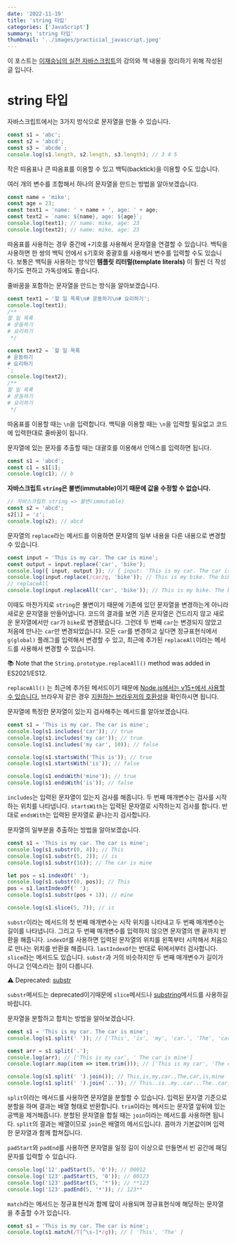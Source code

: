 ```yaml
---
date: '2022-11-19'
title: 'string 타입'
categories: ['JavaScript']
summary: 'string 타입'
thumbnail: '../images/practicial_javascript.jpeg'
---
```


이 포스트는 [이재승님의 실전 자바스크립트](https://www.inflearn.com/course/%EC%8B%A4%EC%A0%84-%EC%9E%90%EB%B0%94%EC%8A%A4%ED%81%AC%EB%A6%BD%ED%8A%B8/dashboard)의 강의와 책 내용을 정리하기 위해 작성된 글 입니다.

# string 타입

자바스크립트에서는 3가지 방식으로 문자열을 만들 수 있습니다.

```jsx
const s1 = 'abc';
const s2 = 'abcd';
const s3 = `abcde`;
console.log(s1.length, s2.length, s3.length); // 3 4 5
```

작은 따옴표나 큰 따옴표를 이용할 수 있고 백틱(backtick)을 이용할 수도 있습니다.

여러 개의 변수를 조합해서 하나의 문자열을 만드는 방법을 알아보겠습니다.

```jsx
const name = 'mike';
const age = 23;
const text1 = 'name: ' + name + ', age: ' + age;
const text2 = `name: ${name}, age: ${age}`;
console.log(text1); // name: mike, age: 23
console.log(text2); // name: mike, age: 23
```

따옴표를 사용하는 경우 중간에 `+`기호를 사용해서 문자열을 연결할 수 있습니다. 백틱을 사용하면 한 쌍의 백틱 안에서 `$`기호와 중괄호를 사용해서 변수를 입력할 수도 있습니다. 보통은 백틱을 사용하는 방식인 **템플릿 리터럴(template literals)** 이 훨씬 더 작성하기도 편하고 가독성에도 좋습니다.

줄바꿈을 포함하는 문자열을 만드는 방식을 알아보겠습니다.

```jsx
const text1 = '할 일 목록\n# 운동하기\n# 요리하기';
console.log(text1);
/**
할 일 목록
# 운동하기
# 요리하기
 */

const text2 = `할 일 목록
# 운동하기
# 요리하기
`;
console.log(text2);
/**
할 일 목록
# 운동하기
# 요리하기
 */
```

따옴표를 이용할 때는 `\n`을 입력합니다. 백틱을 이용할 때는 `\n`을 입력할 필요없고 코드에 입력한대로 줄바꿈이 됩니다.

문자열에 있는 문자를 추출할 때는 대괄호를 이용해서 인덱스를 입력하면 됩니다.

```jsx
const s1 = 'abcd';
const c1 = s1[1];
console.log(c1); // b
```

**자바스크립트 `string`은 불변(immutable)이기 때문에 값을 수정할 수 없습니다.**

```jsx
// 자바스크립트 string => 불변(immutable)
const s2 = 'abcd';
s2[1] = 'z';
console.log(s2); // abcd
```

문자열의 `replace`라는 메서드를 이용하면 문자열의 일부 내용을 다른 내용으로 변경할 수 있습니다.

```jsx
const input = 'This is my car. The car is mine';
const output = input.replace('car', 'bike');
console.log({ input, output }); // { input: 'This is my car. The car is mine', output: 'This is my bike. The car is mine' }
console.log(input.replace(/car/g, 'bike')); // This is my bike. The bike is mine
// replaceAll
console.log(input.replaceAll('car', 'bike')); // This is my bike. The bike is mine
```

이때도 마찬가지로 `string`은 불변이기 때문에 기존에 있던 문자열을 변경하는게 아니라 새로운 문자열을 만들어냅니다. 코드의 결과를 보면 기존 문자열은 건드리지 않고 새로운 문자열에서만 `car`가 `bike`로 변경됐습니다. 그런데 두 번째 `car`는 변경되지 않았고 처음에 만나는 `car`만 변경되었습니다. 모든 `car`를 변경하고 싶다면 정규표현식에서 `g(global)` 플래그를 입력해서 변경할 수 있고, 최근에 추가된 `replaceAll`이라는 메서드를 사용해서 변경할 수 있습니다.

<aside>

📚 Note that the `String.prototype.replaceAll()` method was added in ES2021/ES12.

`replaceAll()` 는 최근에 추가된 메서드이기 때문에 [Node.js에서는 v15+에서 사용할 수 있습니다.](https://nodejs.org/en/blog/release/v15.0.0/#v8-8-6-35415) 브라우저 같은 경우 [지원하는 브라우저의 호환성](https://developer.mozilla.org/en-US/docs/Web/JavaScript/Reference/Global_Objects/String/replaceAll#browser_compatibility)을 확인하시면 됩니다.

</aside>

문자열에 특정한 문자열이 있는지 검사해주는 메서드를 알아보겠습니다.

```jsx
const s1 = 'This is my car. The car is mine';
console.log(s1.includes('car')); // true
console.log(s1.includes('my car')); // true
console.log(s1.includes('my car', 10)); // false

console.log(s1.startsWith('This is')); // true
console.log(s1.startsWith('is')); // false

console.log(s1.endsWith('mine')); // true
console.log(s1.endsWith('is')); // false
```

`includes`는 입력된 문자열이 있는지 검사를 해줍니다. 두 번째 매개변수는 검사를 시작하는 위치를 나타냅니다. `startsWith`는 입력된 문자열로 시작하는지 검사를 합니다. 반대로 `endsWith`는 입력된 문자열로 끝나는지 검사합니다.

문자열의 일부분을 추출하는 방법을 알아보겠습니다.

```jsx
const s1 = 'This is my car. The car is mine';
console.log(s1.substr(0, 4)); // This
console.log(s1.substr(5, 2)); // is
console.log(s1.substr(16)); // The car is mine

let pos = s1.indexOf(' ');
console.log(s1.substr(0, pos)); // This
pos = s1.lastIndexOf(' ');
console.log(s1.substr(pos + 1)); // mine

console.log(s1.slice(5, 7)); // is
```

`substr`이라는 메서드의 첫 번째 매개변수는 시작 위치를 나타내고 두 번째 매개변수는 길이를 나타냅니다. 그리고 두 번째 매개변수를 입력하지 않으면 문자열의 맨 끝까지 반환을 해줍니다. `indexOf`를 사용하면 입력된 문자열의 위치를 왼쪽부터 시작해서 처음으로 만나는 위치를 반환을 해줍니다. `lastIndexOf`는 반대로 뒤에서부터 검사합니다. `slice`라는 메서드도 있습니다. `substr`과 거의 비슷하지만 두 번째 매개변수가 길이가 아니고 인덱스라는 점이 다릅니다.

<aside>

⚠️ Deprecated: [substr](https://developer.mozilla.org/en-US/docs/Web/JavaScript/Reference/Global_Objects/String/substr)

`substr`메서드는 deprecated이기때문에 `slice`메서드나 [substring](https://developer.mozilla.org/ko/docs/Web/JavaScript/Reference/Global_Objects/String/substring)메서드를 사용하길 바랍니다.

</aside>

문자열을 분할하고 합치는 방법을 알아보겠습니다.

```jsx
const s1 = 'This is my car. The car is mine';
console.log(s1.split(' ')); // ['This', 'is', 'my', 'car.', 'The', 'car', 'is', 'mine']

const arr = s1.split('.');
console.log(arr); // ['This is my car', ' The car is mine']
console.log(arr.map(item => item.trim())); // ['This is my car', 'The car is mine']

console.log(s1.split(' ').join()); // This,is,my,car.,The,car,is,mine
console.log(s1.split(' ').join('..')); // This..is..my..car...The..car..is..mine
```

`split`이라는 메서드를 사용하면 문자열을 분할할 수 있습니다. 입력된 문자열 기준으로 분할을 하며 결과는 배열 형태로 반환합니다. `trim`이라는 메서드는 문자열 앞뒤에 있는 공백을 제거해줍니다. 분할된 문자열을 합칠 때는 `join`이라는 메서드를 사용하면 됩니다. `split`의 결과는 배열이므로 `join`은 배열의 메서드입니다. 콤마가 기본값이며 입력한 문자열과 함께 합쳐집니다.

`padStart`와 `padEnd`를 사용하면 문자열을 일정 길이 이상으로 만들면서 빈 공간에 패딩 문자를 입력할 수 있습니다.

```jsx
console.log('12'.padStart(5, '0')); // 00012
console.log('123'.padStart(5, '0')); // 00123
console.log('123'.padStart(5, '*')); // **123
console.log('123'.padEnd(5, '*')); // 123**
```

`match`라는 메서드는 정규표현식과 함께 많이 사용되며 정규표현식에 해당하는 문자열을 추출할 수가 있습니다.

```jsx
const s1 = 'This is my car. The car is mine';
console.log(s1.match(/T[^\s-]*/g)); // [ 'This', 'The' ]
```
